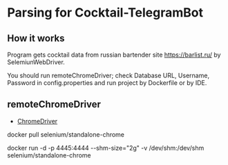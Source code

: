 # Parsing for Cocktail-TelegramBot


## How it works

Program gets cocktail data from russian bartender site https://barlist.ru/ by SelemiunWebDriver.

You should run remoteChromeDriver; check Database URL, Username, Password in config.properties and run project by Dockerfile or by IDE.

## remoteChromeDriver
- [ChromeDriver](https://www.lambdatest.com/blog/run-selenium-tests-in-docker/)

docker pull selenium/standalone-chrome

docker run -d -p 4445:4444 --shm-size="2g" -v /dev/shm:/dev/shm selenium/standalone-chrome 
